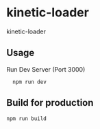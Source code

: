 # kinetic-loader
kinetic-loader

## Usage

Run Dev Server (Port 3000)

```
  npm run dev
```

## Build for production

```
npm run build
```
